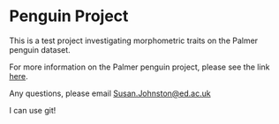 # Penguin Project

This is a test project investigating morphometric traits on the Palmer penguin dataset.

For more information on the Palmer penguin project, please see the link [here](https://allisonhorst.github.io/palmerpenguins/).

Any questions, please email [Susan.Johnston\@ed.ac.uk](mailto:Susan.Johnston@ed.ac.uk)

I can use git!